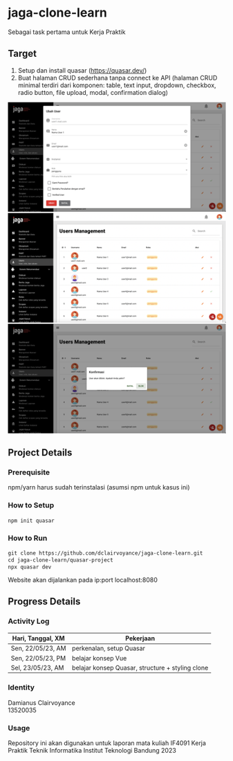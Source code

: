 # jaga-clone-learn
Sebagai task pertama untuk Kerja Praktik

## Target
1. Setup dan install quasar (https://quasar.dev/)
2. Buat halaman CRUD sederhana tanpa connect ke API (halaman CRUD minimal terdiri dari komponen: table, text input, dropdown, checkbox, radio button, file upload, modal, confirmation dialog)

![jaga1](readme-images/jaga1.png)
![jaga2](readme-images/jaga2.png)
![jaga3](readme-images/jaga3.png)

## Project Details
### Prerequisite
npm/yarn harus sudah terinstalasi (asumsi npm untuk kasus ini)

### How to Setup
```
npm init quasar
```

### How to Run
```
git clone https://github.com/dclairvoyance/jaga-clone-learn.git
cd jaga-clone-learn/quasar-project
npx quasar dev
```
Website akan dijalankan pada ip:port localhost:8080

## Progress Details
### Activity Log
| Hari, Tanggal, XM | Pekerjaan                |
| ----------------- | ------------------------ |
| Sen, 22/05/23, AM | perkenalan, setup Quasar |
| Sen, 22/05/23, PM | belajar konsep Vue       |
| Sel, 23/05/23, AM | belajar konsep Quasar, structure + styling clone |

### Identity
Damianus Clairvoyance\
13520035

### Usage
Repository ini akan digunakan untuk laporan mata kuliah IF4091 Kerja Praktik Teknik Informatika Institut Teknologi Bandung 2023